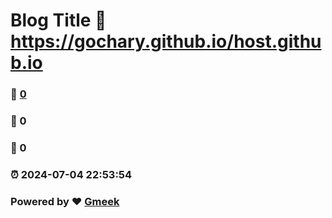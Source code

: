 # Blog Title :link: https://gochary.github.io/host.github.io 
### :page_facing_up: [0](https://gochary.github.io/host.github.io/tag.html) 
### :speech_balloon: 0 
### :hibiscus: 0 
### :alarm_clock: 2024-07-04 22:53:54 
### Powered by :heart: [Gmeek](https://github.com/Meekdai/Gmeek)
